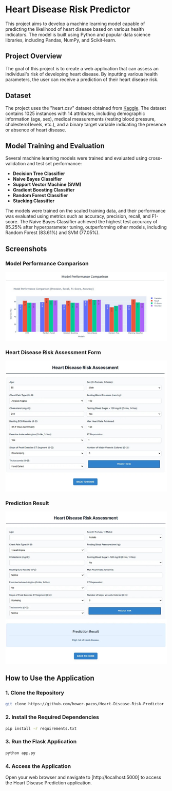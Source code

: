 # Heart Disease Risk Predictor 

This project aims to develop a machine learning model capable of predicting the likelihood of heart disease based on various health indicators. The model is built using Python and popular data science libraries, including Pandas, NumPy, and Scikit-learn.

## **Project Overview**
The goal of this project is to create a web application that can assess an individual's risk of developing heart disease. By inputting various health parameters, the user can receive a prediction of their heart disease risk.


## **Dataset**
The project uses the "heart.csv" dataset obtained from [Kaggle](https://www.kaggle.com/datasets/johnsmith88/heart-disease-dataset/data). The dataset contains 1025 instances with 14 attributes, including demographic information (age, sex), medical measurements (resting blood pressure, cholesterol levels, etc.), and a binary target variable indicating the presence or absence of heart disease.

## **Model Training and Evaluation**

Several machine learning models were trained and evaluated using cross-validation and test set performance:

- **Decision Tree Classifier**
- **Naive Bayes Classifier**
- **Support Vector Machine (SVM)**
- **Gradient Boosting Classifier**
- **Random Forest Classifier**
- **Stacking Classifier**

The models were trained on the scaled training data, and their performance was evaluated using metrics such as accuracy, precision, recall, and F1-score. The Naive Bayes Classifier achieved the highest test accuracy of 85.25% after hyperparameter tuning, outperforming other models, including Random Forest (83.61%) and SVM (77.05%).


## **Screenshots**

### Model Performance Comparison
![Model Performance Comparison](images/model_performance_comparison.jpg)

### Heart Disease Risk Assessment Form
![Heart Disease Risk Assessment Form](images/Heart_Disease_Risk_Assesment_form.jpg)

### Prediction Result
![Prediction Result](images/Prediction_Result.jpg)

## **How to Use the Application**

### 1. Clone the Repository
```bash
git clone https://github.com/hower-pazos/Heart-Disease-Risk-Predictor
```
### 2. Install the Required Dependencies
```bash
pip install -r requirements.txt
```
### 3. Run the Flask Application
```bash
python app.py
```
### 4. Access the Application
Open your web browser and navigate to [http://localhost:5000] to access the Heart Disease Prediction application.